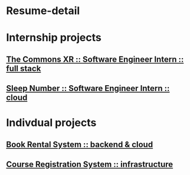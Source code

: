 # Resume-detail  

# Internship projects

## [The Commons XR :: Software Engineer Intern :: full stack](https://github.com/TotallyNewGuy/work-project-diagram)  
## [Sleep Number :: Software Engineer Intern :: cloud](https://github.com/TotallyNewGuy/work-project-diagram)  

# Indivdual projects

## [Book Rental System :: backend & cloud](https://github.com/TotallyNewGuy/bookstore)  
## [Course Registration System :: infrastructure](https://github.com/TotallyNewGuy/courseregistration)
